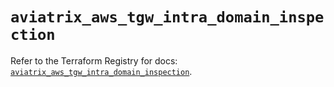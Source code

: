 # `aviatrix_aws_tgw_intra_domain_inspection`

Refer to the Terraform Registry for docs: [`aviatrix_aws_tgw_intra_domain_inspection`](https://registry.terraform.io/providers/aviatrixsystems/aviatrix/8.1.10/docs/resources/aws_tgw_intra_domain_inspection).
